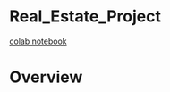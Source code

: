 # Real_Estate_Project
[colab notebook](https://colab.research.google.com/drive/1KsdctA2G_UU3h2ixRdf2okw2_SnfnUk3)
# Overview 

